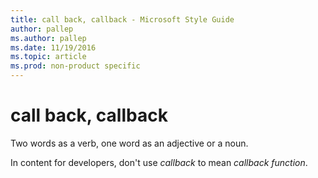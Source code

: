 ```yaml
---
title: call back, callback - Microsoft Style Guide
author: pallep
ms.author: pallep
ms.date: 11/19/2016
ms.topic: article
ms.prod: non-product specific
---
```


# call back, callback

Two words as a verb, one word as an adjective or a noun.

In content for developers, don't use *callback* to mean *callback function*.
